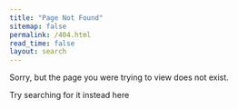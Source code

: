 ```yaml
---
title: "Page Not Found"
sitemap: false
permalink: /404.html
read_time: false
layout: search
---
```


Sorry, but the page you were trying to view does not exist.

Try searching for it instead here
